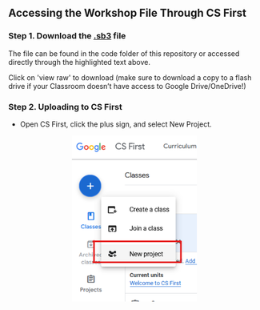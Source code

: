 ## Accessing the Workshop File Through CS First
[//]: # (INSERT YOUR OWN .sb3 FILE IN THE PARENTHESIS)
<!--- Insert your own .sb3 file in the parenthesis --->
### Step 1. Download the [.sb3](https://github.com/TAP-GGC/NinjaTurtles/blob/main/Code/Complete%20Code%20for%20the%20Game.sb3) file

The file can be found in the code folder of this repository or accessed directly through the highlighted text above. 

Click on 'view raw' to download (make sure to download a copy to a flash drive if your Classroom doesn’t have access to Google Drive/OneDrive!)

### Step 2. Uploading to CS First

*	Open CS First, click the plus sign, and select New Project.
  
<p align="center">
<img src = "/media/Technology/CS FIRST/cs first new project.png" width="250">
</p>
